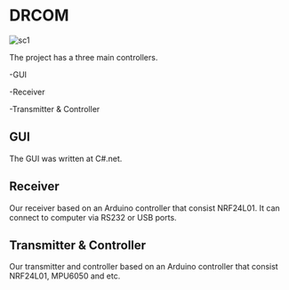 # DRCOM #

![sc1](https://user-images.githubusercontent.com/19881231/35024360-1972d9a6-fb50-11e7-81cd-96dc87809e42.JPG)


The project has a three main controllers.

-GUI

-Receiver

-Transmitter & Controller


## GUI ##
The GUI was written at C#.net.

## Receiver ##
Our receiver based on an Arduino controller that consist NRF24L01. It can connect to computer via RS232 or USB ports.

## Transmitter & Controller ##
Our transmitter and controller based on an Arduino controller that consist NRF24L01, MPU6050 and etc. 
